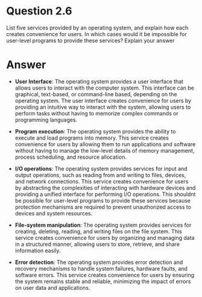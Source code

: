 # Question 2.6 #

List five services provided by an operating system, and explain how each
creates convenience for users. In which cases would it be impossible for
user-level programs to provide these services? Explain your answer

# Answer #

- **User Interface**: The operating system provides a user interface that allows users to interact with the computer system. This interface can be graphical, text-based, or command-line based, depending on the operating system. The user interface creates convenience for users by providing an intuitive way to interact with the system, allowing users to perform tasks without having to memorize complex commands or programming languages.

- **Program execution**: The operating system provides the ability to execute and load programs into memory. This service creates convenience for users by allowing them to run applications and software without having to manage the low-level details of memory management, process scheduling, and resource allocation. 

- **I/O operations**: The operating system provides services for input and output operations, such as reading from and writing to files, devices, and network connections. This service creates convenience for users by abstracting the complexities of interacting with hardware devices and providing a unified interface for performing I/O operations. This shouldnt be possible for user-level programs to provide these services because protection mechanisms are required to prevent unauthorized access to devices and system resources.

- **File-system manipulation**: The operating system provides services for creating, deleting, reading, and writing files on the file system. This service creates convenience for users by organizing and managing data in a structured manner, allowing users to store, retrieve, and share information easily.

- **Error detection**: The operating system provides error detection and recovery mechanisms to handle system failures, hardware faults, and software errors. This service creates convenience for users by ensuring the system remains stable and reliable, minimizing the impact of errors on user data and applications. 

